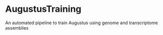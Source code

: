 # AugustusTraining
An automated pipeline to train Augustus using genome and transcriptome assemblies
